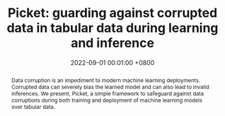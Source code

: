 ---
title:          "Picket: guarding against corrupted data in tabular data during learning and inference"
date:           2022-09-01 00:01:00 +0800
selected:       true
pub:            "The VLDB Journal"
pub_date:       "2022"
abstract: >-
  Data corruption is an impediment to modern machine learning deployments. Corrupted data can severely bias the learned model and can also lead to invalid inferences. We present, Picket, a simple framework to safeguard against data corruptions during both training and deployment of machine learning models over tabular data.
cover:          /assets/images/covers/picket.png
authors:
- Zifan Liu
- Zhechun Zhou
- Theodoros Rekatsinas
links:
  PDF: https://arxiv.org/abs/2006.04730
  Code: https://github.com/sis-ethz/Picket
---